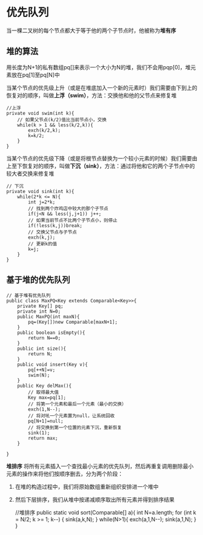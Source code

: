 # 优先队列 #
当一棵二叉树的每个节点都大于等于他的两个子节点时，他被称为**堆有序**

## 堆的算法 ##
用长度为N+1的私有数组pq[]来表示一个大小为N的堆，我们不会用pqp[0]，堆元素放在pq[1]至pq[N]中

当某个节点的优先级上升（或是在堆底加入一个新的元素时）我们需要由下到上的恢复对的顺序，叫做**上浮（swim）**，方法：交换他和他的父节点来修复堆

	//上浮
	private void swim(int k){
	    // 如果父节点(k/2)值比当前节点小，交换
	    while(k > 1 && less(k/2,k)){
	        exch(k/2,k);
	        k=k/2;
	    }
	}

当某个节点的优先级下降（或是将根节点替换为一个较小元素的时候）我们需要由上至下恢复对的顺序，叫做**下沉（sink）**，方法：通过将他和它的两个子节点中的较大者交换来修复堆

	// 下沉
	private void sink(int k){
	    while(2*k <= N){
	        int j=2*k;
	        // 找到两个炸鸡店中较大的那个子节点
	        if(j<N && less(j,j+1)) j++;
	        // 如果当前节点不比两个子节点小，则停止
	        if(!less(k,j))break;
	        // 交换父节点与子节点
	        exch(k,j);
	        // 更新k的值
	        k=j;
	    }
	}

## 基于堆的优先队列 ##

	// 基于堆有优先队列
	public class MaxPQ<Key extends Comparable<Key>>{
	    private Key[] pq;
	    private int N=0;
	    public MaxPQ(int maxN){
	        pq=(Key[])new Comparable[maxN+1];
	    }
	    public boolean isEmpty(){
	        return N==0;
	    }
	    public int size(){
	        return N;
	    }
	    public void insert(Key v){
	        pq[++N]=v;
	        swim(N);
	    }
	    public Key delMax(){
	        // 取得最大值
	        Key max=pq[1];
	        // 将第一个元素和最后一个元素（最小的交换）
	        exch(1,N--);
	        // 将对吼一个元素置为null，让系统回收
	        pq[N+1]=null;
	        // 将交换到第一个位置的元素下沉，重新恢复
	        sink(1);
	        return max;
	    }
	
	}

**堆排序**
将所有元素插入一个查找最小元素的优先队列，然后再重复调用删除最小元素的操作来将他们按顺序删去，分为两个阶段：
1. 在堆的构造过程中，我们将原始数组重新组织安排进一个堆中
2. 然后下层排序，我们从堆中按递减顺序取出所有元素并得到排序结果

	//堆排序
	public static void sort(Comparable[] a){
	    int N=a.length;
	    for (int k = N/2; k >= 1; k--) {
	        sink(a,k,N);
	    }
	    while(N>1){
	        exch(a,1,N--);
	        sink(a,1,N);
	    }
	}